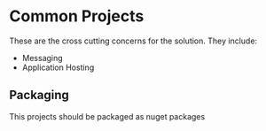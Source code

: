 ﻿# Common Projects

These are the cross cutting concerns for the solution. 
They include:

- Messaging
- Application Hosting

## Packaging

This projects should be packaged as nuget packages